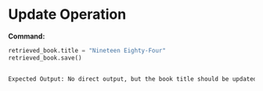 # Update Operation

**Command:**
```python
retrieved_book.title = "Nineteen Eighty-Four"
retrieved_book.save()


Expected Output: No direct output, but the book title should be updated in the database.

